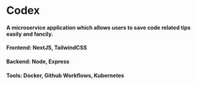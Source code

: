 # Codex
#### A microservice application which allows users to save code related tips easily and fancily.
#### Frontend: NextJS, TailwindCSS
#### Backend: Node, Express
#### Tools: Docker, Github Workflows, Kubernetes
